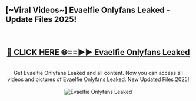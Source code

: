<h2>[~Viral Videos~] Evaelfie Onlyfans Leaked - Update Files 2025!</h2>
<br>
<div align="center">
<h2><a href="https://betterlinks.top/A2PfLJ" rel="nofollow">🔴 CLICK HERE 🌐==►► Evaelfie Onlyfans Leaked</a></h2>
<br>
Get Evaelfie Onlyfans Leaked and all content. Now you can access all videos and pictures of Evaelfie Onlyfans Leaked. New Updated Files 2025!
<br>
<br>
<a href="https://betterlinks.top/A2PfLJ" rel="nofollow" data-target="animated-image.originalLink"><img src="https://i.ibb.co.com/WyWwxjT/player-gif2.gif" alt="Evaelfie Onlyfans Leaked" style="max-width: 100%; display: inline-block;" data-target="animated-image.originalImage"></a>
</div>
<br>
